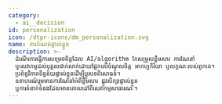 ```yaml
---
category:
  - ai__decision
id: personalization
icon: /dtpr-icons/dm_personalization.svg
name: ការកំណត់ផ្ទាល់ខ្លួន
description: >-
  ដំណើរការធ្វើការសម្រេចចិត្តដែល AI/algorithm កែសម្រួលខ្លឹមសារ ការណែនាំ
  ឬសេវាកម្មដល់បុគ្គលជាក់លាក់ដោយផ្អែកលើចំណូលចិត្ត អាកប្បកិរិយា ឬលក្ខណៈរបស់ពួកគេ។
  ប្រព័ន្ធ​វិភាគ​ទិន្នន័យ​ផ្ទាល់ខ្លួន​ដើម្បី​ប្ដូរ​បទពិសោធន៍។
  ឧទាហរណ៍រួមមានការណែនាំអំពីខ្លឹមសារ ផ្លូវសិក្សាផ្ទាល់ខ្លួន
  ឬការទំនាក់ទំនងដែលមានគោលដៅពីសេវាកម្មសាធារណៈ។
---
```


